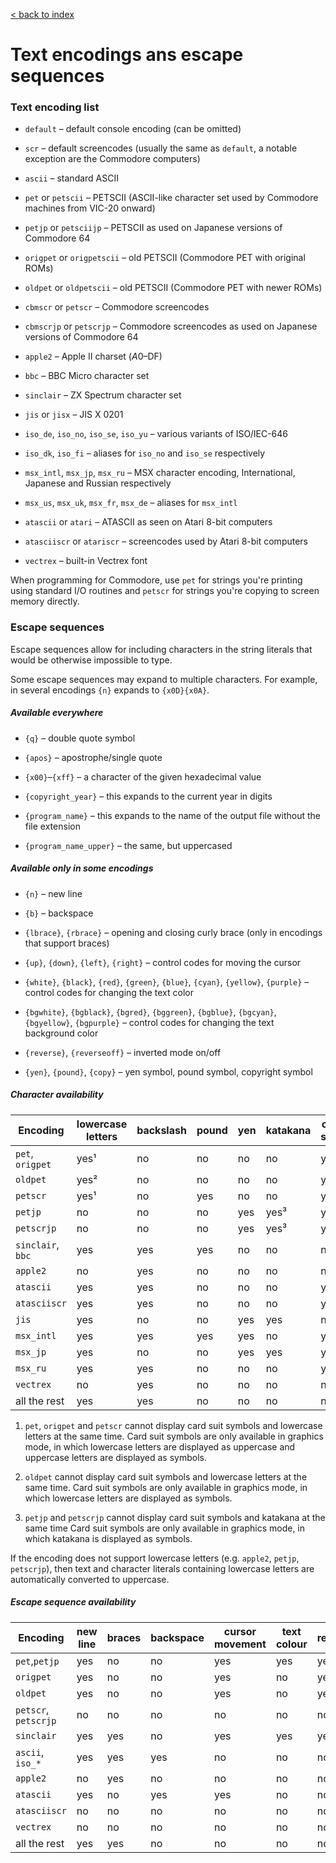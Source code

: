 [< back to index](../doc_index.md)

# Text encodings ans escape sequences

### Text encoding list

* `default` – default console encoding (can be omitted)

* `scr` – default screencodes
(usually the same as `default`, a notable exception are the Commodore computers)

* `ascii` – standard ASCII

* `pet` or `petscii` – PETSCII (ASCII-like character set used by Commodore machines from VIC-20 onward)

* `petjp` or `petsciijp` – PETSCII as used on Japanese versions of Commodore 64

* `origpet` or `origpetscii` – old PETSCII (Commodore PET with original ROMs)

* `oldpet` or `oldpetscii` – old PETSCII (Commodore PET with newer ROMs)

* `cbmscr` or `petscr` – Commodore screencodes

* `cbmscrjp` or `petscrjp` – Commodore screencodes as used on Japanese versions of Commodore 64

* `apple2` – Apple II charset ($A0–$DF)

* `bbc` – BBC Micro character set

* `sinclair` – ZX Spectrum character set

* `jis` or `jisx` – JIS X 0201

* `iso_de`, `iso_no`, `iso_se`, `iso_yu` – various variants of ISO/IEC-646
 
* `iso_dk`, `iso_fi` – aliases for `iso_no` and `iso_se` respectively

* `msx_intl`, `msx_jp`, `msx_ru` – MSX character encoding, International, Japanese and Russian respectively

* `msx_us`, `msx_uk`, `msx_fr`, `msx_de` – aliases for `msx_intl`
 
* `atascii` or `atari` – ATASCII as seen on Atari 8-bit computers
 
* `atasciiscr` or `atariscr` – screencodes used by Atari 8-bit computers

* `vectrex` – built-in Vectrex font

When programming for Commodore,
use `pet` for strings you're printing using standard I/O routines
and `petscr` for strings you're copying to screen memory directly.

### Escape sequences

Escape sequences allow for including characters in the string literals that would be otherwise impossible to type.

Some escape sequences may expand to multiple characters. For example, in several encodings `{n}` expands to `{x0D}{x0A}`.

##### Available everywhere

* `{q}` – double quote symbol

* `{apos}` – apostrophe/single quote

* `{x00}`–`{xff}` – a character of the given hexadecimal value

* `{copyright_year}` – this expands to the current year in digits

* `{program_name}` – this expands to the name of the output file without the file extension

* `{program_name_upper}` – the same, but uppercased

##### Available only in some encodings

* `{n}` – new line

* `{b}` – backspace

* `{lbrace}`, `{rbrace}` – opening and closing curly brace (only in encodings that support braces)

* `{up}`, `{down}`, `{left}`, `{right}` – control codes for moving the cursor

* `{white}`, `{black}`, `{red}`, `{green}`, `{blue}`, `{cyan}`, `{yellow}`, `{purple}` – 
control codes for changing the text color

* `{bgwhite}`, `{bgblack}`, `{bgred}`, `{bggreen}`, `{bgblue}`, `{bgcyan}`, `{bgyellow}`, `{bgpurple}` – 
control codes for changing the text background color

* `{reverse}`, `{reverseoff}` – inverted mode on/off

* `{yen}`, `{pound}`, `{copy}` – yen symbol, pound symbol, copyright symbol

##### Character availability

Encoding | lowercase letters | backslash | pound | yen | katakana | card suits  
--|--|--|--|--|--|--  
`pet`, `origpet`   | yes¹ | no  | no  | no   | no   | yes¹  
`oldpet`           | yes² | no  | no  | no   | no   | yes²  
`petscr`           | yes¹ | no  | yes | no   | no   | yes¹  
`petjp`            | no   | no  | no  | yes  | yes³ | yes³  
`petscrjp`         | no   | no  | no  | yes  | yes³ | yes³  
`sinclair`, `bbc`  | yes  | yes | yes | no   | no   | no  
`apple2`           | no   | yes | no  | no   | no   | no  
`atascii`          | yes  | yes | no  | no   | no   | yes  
`atasciiscr`       | yes  | yes | no  | no   | no   | yes  
`jis`              | yes  | no  | no  | yes  | yes  | no  
`msx_intl`         | yes  | yes | yes | yes  | no   | yes   
`msx_jp`           | yes  | no  | no  | yes  | yes  | yes   
`msx_ru`           | yes  | yes | no  | no   | no   | yes   
`vectrex`          | no   | yes | no  | no   | no   | no   
all the rest       | yes  | yes | no  | no   | no   | no  
  
1. `pet`, `origpet` and `petscr` cannot display card suit symbols and lowercase letters at the same time.
Card suit symbols are only available in graphics mode,
in which lowercase letters are displayed as uppercase and uppercase letters are displayed as symbols. 

2.  `oldpet` cannot display card suit symbols and lowercase letters at the same time.
Card suit symbols are only available in graphics mode, in which lowercase letters are displayed as symbols. 

3. `petjp` and `petscrjp` cannot display card suit symbols and katakana at the same time
Card suit symbols are only available in graphics mode, in which katakana is displayed as symbols. 

If the encoding does not support lowercase letters (e.g. `apple2`, `petjp`, `petscrjp`),
then text and character literals containing lowercase letters are automatically converted to uppercase. 

##### Escape sequence availability

Encoding | new line | braces | backspace | cursor movement | text colour | reverse | background colour  
--|--|--|--|--|--|--|--  
`pet`,`petjp`       | yes | no  | no  | yes | yes | yes | no  
`origpet`           | yes | no  | no  | yes | no  | yes | no  
`oldpet`            | yes | no  | no  | yes | no  | yes | no  
`petscr`, `petscrjp`| no  | no  | no  | no  | no  | no  | no  
`sinclair`          | yes | yes | no  | yes | yes | yes | yes  
`ascii`, `iso_*`    | yes | yes | yes | no  | no  | no  | no  
`apple2`            | no  | yes | no  | no  | no  | no  | no  
`atascii`           | yes | no  | yes | yes | no  | no  | no  
`atasciiscr`        | no  | no  | no  | no  | no  | no  | no  
`vectrex`           | no  | no  | no  | no  | no  | no  | no  
all the rest        | yes | yes | no  | no  | no  | no  | no
